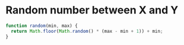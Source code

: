 [
  id: js-random-number-between-x-and-y
  tags:
  locations:
]: #

# Random number between X and Y


````js
function random(min, max) {
  return Math.floor(Math.random() * (max - min + 1)) + min;
}
````
